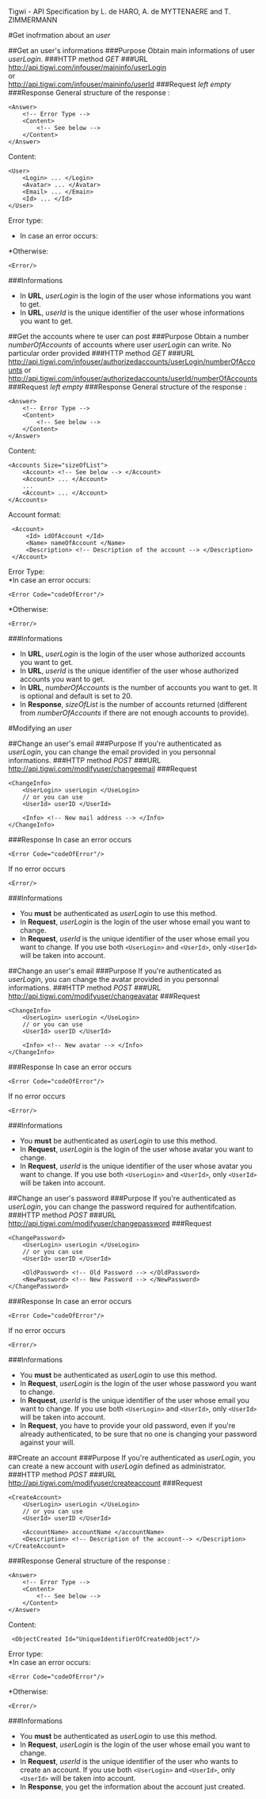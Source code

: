 Tigwi - API Specification by L. de HARO, A. de MYTTENAERE and T. ZIMMERMANN 

#Get inofrmation about an _user_

##Get an user's informations
###Purpose
Obtain main informations of user _userLogin_.
###HTTP method
*GET*
###URL
http://api.tigwi.com/infouser/maininfo/userLogin  
or  
http://api.tigwi.com/infouser/maininfo/userId
###Request
_left empty_
###Response
General structure of the response :

    <Answer>
        <!-- Error Type -->
		<Content> 
            <!-- See below -->
        </Content> 
    </Answer>    
  
Content:
   
    <User>
        <Login> ... </Login>
        <Avatar> ... </Avatar>
        <Email> ... </Emain>
        <Id> ... </Id>
    </User>

Error type:  
* In case an error occurs:

    <Error Code="codeOfError"/>

*Otherwise:
   
    <Error/>

###Informations
* In **URL**, _userLogin_ is the login of the user whose informations you want to get.
* In **URL**, _userId_ is the unique identifier of the user whose informations you want to get.

##Get the accounts where te user can post
###Purpose
Obtain a number _numberOfAccounts_ of accounts where user _userLogin_ can write.
No particular order provided
###HTTP method
*GET*
###URL
http://api.tigwi.com/infouser/authorizedaccounts/userLogin/numberOfAccounts
or  
http://api.tigwi.com/infouser/authorizedaccounts/userId/numberOfAccounts
###Request
_left empty_
###Response
General structure of the response :

    <Answer>
        <!-- Error Type -->
		<Content> 
            <!-- See below -->
        </Content> 
    </Answer>    
  
Content:

    <Accounts Size="sizeOfList">
	    <Account> <!-- See below --> </Account>
	    <Account> ... </Account>
	    ...
	    <Account> ... </Account>
    </Accounts>

Account format:

     <Account>
	     <Id> idOfAccount </Id>
	     <Name> nameOfAccount </Name>
         <Description> <!-- Description of the account --> </Description>
     </Account>

Error Type:  
*In case an error occurs:

    <Error Code="codeOfError"/>

*Otherwise:

    <Error/>

###Informations
* In **URL**, _userLogin_ is the login of the user whose authorized accounts you want to get.
* In **URL**, _userId_ is the unique identifier of the user whose authorized accounts you want to get.
* In **URL**, _numberOfAccounts_ is the number of accounts you want to get. It is optional and default is set to 20.
* In **Response**, _sizeOfList_ is the number of accounts returned (different from _numberOfAccounts_ if there are not enough accounts to provide).

#Modifying an _user_

##Change an user's email
###Purpose
If you're authenticated as _userLogin_, you can change the email provided in you personnal informations.
###HTTP method
*POST*
###URL
http://api.tigwi.com/modifyuser/changeemail
###Request
    
    <ChangeInfo>
        <UserLogin> userLogin </UseLogin>
        // or you can use
        <UserId> userID </UserId>

        <Info> <!-- New mail address --> </Info>
    </ChangeInfo>

###Response
In case an error occurs

    <Error Code="codeOfError"/>

If no error occurs

    <Error/>


###Informations
* You **must** be authenticated as _userLogin_ to use this method.
* In **Request**, _userLogin_ is the login of the user whose email you want to change.
* In **Request**, _userId_ is the unique identifier of the user whose email you want to change. If you use both `<UserLogin>` and `<UserId>`, only `<UserId>` will be taken into account.

##Change an user's email
###Purpose
If you're authenticated as _userLogin_, you can change the avatar provided in you personnal informations.
###HTTP method
*POST*
###URL
http://api.tigwi.com/modifyuser/changeavatar
###Request
    
    <ChangeInfo>
        <UserLogin> userLogin </UseLogin>
        // or you can use
        <UserId> userID </UserId>

        <Info> <!-- New avatar --> </Info>
    </ChangeInfo>

###Response
In case an error occurs

    <Error Code="codeOfError"/>

If no error occurs

    <Error/>


###Informations
* You **must** be authenticated as _userLogin_ to use this method.
* In **Request**, _userLogin_ is the login of the user whose avatar you want to change.
* In **Request**, _userId_ is the unique identifier of the user whose avatar you want to change. If you use both `<UserLogin>` and `<UserId>`, only `<UserId>` will be taken into account.


##Change an user's password
###Purpose
If you're authenticated as _userLogin_, you can change the password required for authentifcation.
###HTTP method
*POST*
###URL
http://api.tigwi.com/modifyuser/changepassword
###Request
    
    <ChangePassword>
        <UserLogin> userLogin </UseLogin>
        // or you can use
        <UserId> userID </UserId>

        <OldPassword> <!-- Old Password --> </OldPassword>
        <NewPassword> <!-- New Password --> </NewPassword>
    </ChangePassword>

###Response
In case an error occurs

    <Error Code="codeOfError"/>

If no error occurs

    <Error/>


###Informations
* You **must** be authenticated as _userLogin_ to use this method.
* In **Request**, _userLogin_ is the login of the user whose password you want to change.
* In **Request**, _userId_ is the unique identifier of the user whose email you want to change. If you use both `<UserLogin>` and `<UserId>`, only `<UserId>` will be taken into account.
* In **Request**, you have to provide your old password, even if you're already authenticated, to be sure that no one is changing your password against your will.

##Create an account
###Purpose
If you're authenticated as _userLogin_, you can create a new account with _userLogin_ defined as administrator.
###HTTP method
*POST*
###URL
http://api.tigwi.com/modifyuser/createaccount
###Request
    
    <CreateAccount>
        <UserLogin> userLogin </UseLogin>
        // or you can use
        <UserId> userID </UserId>

        <AccountName> accountName </accountName>
        <Description> <!-- Description of the account--> </Description>
    </CreateAccount>

###Response
General structure of the response :

    <Answer>
        <!-- Error Type -->
		<Content> 
            <!-- See below -->
        </Content> 
    </Answer>    
  
Content:

     <ObjectCreated Id="UniqueIdentifierOfCreatedObject"/>

Error type:  
*In case an error occurs:


    <Error Code="codeOfError"/>


*Otherwise:
   
    <Error/>



###Informations
* You **must** be authenticated as _userLogin_ to use this method.
* In **Request**, _userLogin_ is the login of the user whose email you want to change.
* In **Request**, _userId_ is the unique identifier of the user who wants to create an account. If you use both `<UserLogin>` and `<UserId>`, only `<UserId>` will be taken into account.
* In **Response**, you get the information about the account just created.